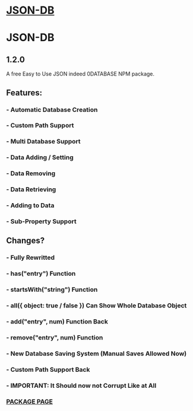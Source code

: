 # [JSON-DB](https://www.npmjs.com/package/@betadv/json-db)
# JSON-DB
## 1.2.0
A free Easy to Use JSON indeed 0DATABASE NPM package.


## Features:
### - Automatic Database Creation
### - Custom Path Support
### - Multi Database Support
### - Data Adding / Setting
### - Data Removing
### - Data Retrieving
### - Adding to Data
### - Sub-Property Support

## Changes?
### - Fully Rewritted
### - <db>has("entry") Function
### - <db>startsWith("string") Function
### - <db>all({ object: true / false }) Can Show Whole Database Object
### - <db>add("entry", num) Function Back
### - <db>remove("entry", num) Function
### - New Database Saving System (Manual Saves Allowed Now)
### - Custom Path Support Back
### - IMPORTANT: It Should now not Corrupt Like at All

### [PACKAGE PAGE](https://www.npmjs.com/package/@betadv/json-db)
